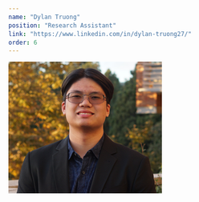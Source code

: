 ```yaml
---
name: "Dylan Truong"
position: "Research Assistant"
link: "https://www.linkedin.com/in/dylan-truong27/"
order: 6
---
```


![dylan](/assets/profile-pics/dylan-truong.png)